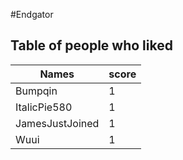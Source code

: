 #Endgator
## Table of people who liked
Names | score
--- | ---
Bumpqin | 1
ItalicPie580 | 1
JamesJustJoined | 1
Wuui | 1
